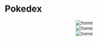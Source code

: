 # Pokedex

<div align="center">
  <img src="https://github.com/GuilhermePMedeiros/pokedex/assets/74070432/e4d59a82-7bac-4739-9809-3d9d67f0b860" alt="home">
</div>
<div align="center">
  <img src="https://github.com/GuilhermePMedeiros/pokedex/assets/74070432/dc650041-9fc7-4028-a53c-3eb04056a2bb" alt="home">
</div>
<div align="center">
  <img src="https://github.com/GuilhermePMedeiros/pokedex/assets/74070432/2c01d6e2-7207-4e1e-9751-47132f54d05c" alt="home">
</div>
